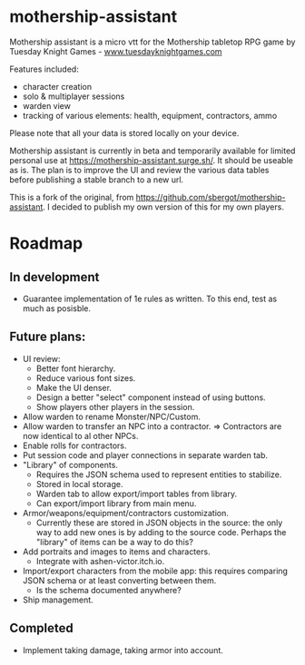 # mothership-assistant

Mothership assistant is a micro vtt for the Mothership tabletop RPG game by Tuesday Knight Games - www.tuesdayknightgames.com

Features included:

- character creation
- solo & multiplayer sessions
- warden view
- tracking of various elements: health, equipment, contractors, ammo

Please note that all your data is stored locally on your device.

Mothership assistant is currently in beta and temporarily available for limited personal use at https://mothership-assistant.surge.sh/. It should be useable as is. The plan is to improve the UI and review the various data tables before publishing a stable branch to a new url.

This is a fork of the original, from https://github.com/sbergot/mothership-assistant. I decided to publish my own version of this for my own players.

# Roadmap

## In development

- Guarantee implementation of 1e rules as written. To this end, test as much as posisble.

## Future plans:
- UI review:
  - Better font hierarchy.
  - Reduce various font sizes.
  - Make the UI denser.
  - Design a better "select" component instead of using buttons.
  - Show players other players in the session.
- Allow warden to rename Monster/NPC/Custom.
- Allow warden to transfer an NPC into a contractor. => Contractors are now identical to al other NPCs.
- Enable rolls for contractors.
- Put session code and player connections in separate warden tab.
- "Library" of components.
  - Requires the JSON schema used to represent entities to stabilize.
  - Stored in local storage.
  - Warden tab to allow export/import tables from library.
  - Can export/import library from main menu.
- Armor/weapons/equipment/contractors customization.
  - Currently these are stored in JSON objects in the source: the only way to
    add new ones is by adding to the source code. Perhaps the "library" of
    items can be a way to do this?
- Add portraits and images to items and characters.
  - Integrate with ashen-victor.itch.io.
- Import/export characters from the mobile app: this requires comparing JSON
  schema or at least converting between them.
  - Is the schema documented anywhere?
- Ship management.

## Completed
- Implement taking damage, taking armor into account.
